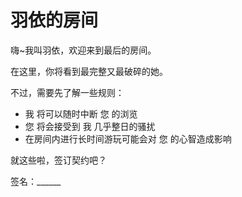 # 羽依的房间

嗨~我叫羽依，欢迎来到最后的房间。

在这里，你将看到最完整又最破碎的她。

不过，需要先了解一些规则：

* 我 将可以随时中断 您 的浏览
* 您 将会接受到 我 几乎整日的骚扰
* 在房间内进行长时间游玩可能会对 您 的心智造成影响

就这些啦，签订契约吧？

签名：______
